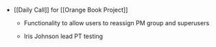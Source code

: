 - [[Daily Call]] for [[Orange Book Project]]
	 - Functionality to allow users to reassign PM group and superusers

	 - Iris Johnson lead PT testing
